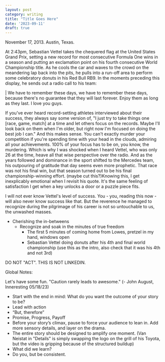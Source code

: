 ```yaml
---
layout: post
category: writing
title: "Title Goes Here"
date: '2023-09-11'
draft: true
---
```


November 17, 2013. Austin, Texas.

At 2:43pm, Sebastian Vettel takes the chequered flag at the United States Grand Prix, setting a new record for most consecutive Formula One wins in a season and putting an exclamation point on his fourth consecutive World Championship title. As he cools the car and waves to the crowd on the meandering lap back into the pits, he pulls into a run-off area to perform some celebratory donuts in his Red Bull RB9. In the moments preceding this display, he sends out a radio call to his team:

| We have to remember these days, we have to remember these days, because there's no guarantee that they will last forever. Enjoy them as long as they last. I love you guys.

If you've ever heard record-setting athletes interviewed about their success, they always say some version of, "I just try to take things one [race, game, match] at a time and let others focus on the records. Maybe I'll look back on them when I'm older, but right now I'm focused on doing the best job I can." And this makes sense. You can't exactly murder your competition if you're spending time with your head in the clouds, admiring all your achievements. 100% of your focus has to be on, you know, the murdering. Which is why I was shocked when I heard Vettel, who was only 26 at the time, heave all that wise perspective over the radio. And as the years followed and dominance in the sport shifted to the Mercedes team, his outpouring of gratitude that day seems even more prophetic. That race was not his final win, but that season turned out to be his final championship-winning effort. (maybe cut this?)Knowing this, I get inexplicably emotional when I revisit his quote. It's the same feeling of satisfaction I get when a key unlocks a door or a puzzle piece fits.

I will not ever know Vettel's level of success. You - you, reading this now - will also never know success like that. But the reverence he managed to recognize during the pilgrimage of his career is not so untouchable to us, the unwashed masses. 

<!-- Notes for next time 2: Got the transition, now go into the tiny slices and how to be grateful. Don't just brag, maybe show how-to?  -->
<!-- Notes for next time 1: Those sentiments came at the end of an unprecedented run of success, but they apply to even the smallest slice of time.  -->

- Cherishing the in-betweens
    - Recognize and soak in the minutes of true freedom
        - The first 5 minutes of coming home from Lowes, pretzel in my hand, windows open
        - Sebastian Vettel doing donuts after his 4th and final world championship (use this as the intro, also check that it was his 4th and not 3rd)


DO NOT "ACT". THIS IS NOT LINKEDIN.

Global Notes:

Let's have some fun. "Caution rarely leads to awesome." (- John August, Inneresting 05/18/23)

- Start with the end in mind: What do you want the outcome of your story to be?
- Lead with action
- “But, therefore”
- Promise, Progress, Payoff
- Before your story’s climax, pause to force your audience to lean in. Add more sensory details, and layer on the drama.
- The entire story should be designed to amplify one moment. (Van Neistat in "Details" is simply swapping the logo on the grill of his Toyota, but the video is gripping because of the structured buildup)
- What did we learn?
- Do you, but be consistent.
